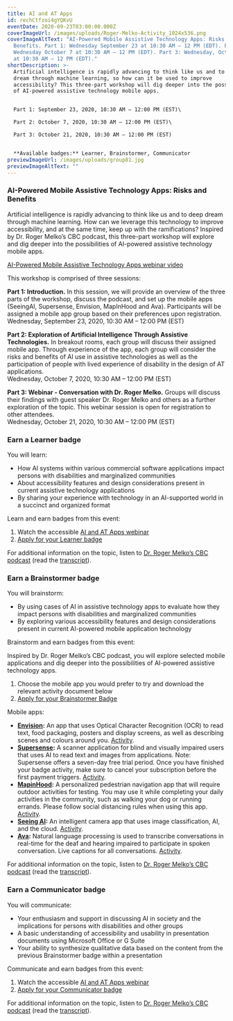 ```yaml
---
title: AI and AT Apps
id: rechCtfzoi4gYQKvU
eventDate: 2020-09-23T03:00:00.000Z
coverImageUrl: /images/uploads/Roger-Melko-Activity_1024x536.png
coverImageAltText: "AI-Powered Mobile Assistive Technology Apps: Risks and
  Benefits. Part 1: Wednesday September 23 at 10:30 AM – 12 PM (EDT). Part 2:
  Wednesday October 7 at 10:30 AM – 12 PM (EDT). Part 3: Wednesday, October 21
  at 10:30 AM – 12 PM (EDT)."
shortDescription: >-
  Artificial intelligence is rapidly advancing to think like us and to deep
  dream through machine learning, so how can it be used to improve
  accessibility? This three-part workshop will dig deeper into the possibilities
  of AI-powered assistive technology mobile apps.


  Part 1: September 23, 2020, 10:30 AM – 12:00 PM (EST)\

  Part 2: October 7, 2020, 10:30 AM – 12:00 PM (EST)\

  Part 3: October 21, 2020, 10:30 AM – 12:00 PM (EST)


  **Available badges:** Learner, Brainstormer, Communicator
previewImageUrl: /images/uploads/group81.jpg
previewImageAltText: ""
---
```

### **AI-Powered Mobile Assistive Technology Apps: Risks and Benefits**

Artificial intelligence is rapidly advancing to think like us and to deep dream through machine learning. How can we leverage this technology to improve accessibility, and at the same time, keep up with the ramifications? Inspired by Dr. Roger Melko’s CBC podcast, this three-part workshop will explore and dig deeper into the possibilities of AI-powered assistive technology mobile apps.

[AI-Powered Mobile Assistive Technology Apps webinar video](https://youtu.be/OGqcg2p_Etg)

This workshop is comprised of three sessions:

**Part 1: Introduction.** In this session, we will provide an overview of the three parts of the workshop, discuss the podcast, and set up the mobile apps (SeeingAI, Supersense, Envision, MapInHood and Ava). Participants will be assigned a mobile app group based on their preferences upon registration.  
Wednesday, September 23, 2020, 10:30 AM – 12:00 PM (EST)

**Part 2: Exploration of Artificial Intelligence Through Assistive Technologies.** In breakout rooms, each group will discuss their assigned mobile app. Through experience of the app, each group will consider the risks and benefits of AI use in assistive technologies as well as the participation of people with lived experience of disability in the design of AT applications.  
Wednesday, October 7, 2020, 10:30 AM – 12:00 PM (EST)

**Part 3: Webinar - Conversation with Dr. Roger Melko.** Groups will discuss their findings with guest speaker Dr. Roger Melko and others as a further exploration of the topic. This webinar session is open for registration to other attendees.  
Wednesday, October 21, 2020, 10:30 AM – 12:00 PM (EST)

### Earn a Learner badge

You will learn:

* How AI systems within various commercial software applications impact persons with disabilities and marginalized communities
* About accessibility features and design considerations present in current assistive technology applications
* By sharing your experience with technology in an AI-supported world in a succinct and organized format

Learn and earn badges from this event:

1. Watch the accessible [AI and AT Apps webinar](https://youtu.be/OGqcg2p_Etg)
2. [Apply for your Learner badge](https://factory.cancred.ca/c/earnablebadge/QHEE2ZaDRaNLJ/apply)

For additional information on the topic, listen to [Dr. Roger Melko’s CBC podcast](https://www.cbc.ca/radio/ideas/machines-that-can-think-real-benefits-the-apocalypse-or-dog-spaghetti-1.5429046) (read the [transcript](https://wecount-cms.inclusivedesign.ca/wp-content/uploads/2021/01/Transcript-CBC-Ideas-Podcast.docx)).

### Earn a Brainstormer badge

You will brainstorm:

* By using cases of AI in assistive technology apps to evaluate how they impact persons with disabilities and marginalized communities
* By exploring various accessibility features and design considerations present in current AI-powered mobile application technology

Brainstorm and earn badges from this event:

Inspired by Dr. Roger Melko’s CBC podcast, you will explore selected mobile applications and dig deeper into the possibilities of AI-powered assistive technology apps.

1. Choose the mobile app you would prefer to try and download the relevant activity document below
2. [Apply for your Brainstormer Badge](https://factory.cancred.ca/c/earnablebadge/QGPO1ZaDRa5F8/apply)

Mobile apps:

* **[Envision](https://www.letsenvision.com/):** An app that uses Optical Character Recognition (OCR) to read text, food packaging, posters and display screens, as well as describing scenes and colours around you. [Activity](https://wecount-cms.inclusivedesign.ca/wp-content/uploads/2021/01/Envision.docx).
* **[Supersense](https://www.supersense.app/):** A scanner application for blind and visually impaired users that uses AI to read text and images from applications. Note: Supersense offers a seven-day free trial period. Once you have finished your badge activity, make sure to cancel your subscription before the first payment triggers. [Activity](https://wecount-cms.inclusivedesign.ca/wp-content/uploads/2021/01/SuperSense.docx).
* **[MapinHood](https://mapinhood.com/):** A personalized pedestrian navigation app that will require outdoor activities for testing. You may use it while completing your daily activities in the community, such as walking your dog or running errands. Please follow social distancing rules when using this app. [Activity](https://wecount-cms.inclusivedesign.ca/wp-content/uploads/2021/01/MapinHood.docx).
* **[Seeing AI](https://www.microsoft.com/en-us/ai/seeing-ai):** An intelligent camera app that uses image classification, AI, and the cloud. [Activity](https://wecount-cms.inclusivedesign.ca/wp-content/uploads/2021/01/Seeing-AI.docx).
* **[Ava](https://www.ava.me/):** Natural language processing is used to transcribe conversations in real-time for the deaf and hearing impaired to participate in spoken conversation. Live captions for all conversations. [Activity](https://wecount-cms.inclusivedesign.ca/wp-content/uploads/2021/01/Ava.docx).

For additional information on the topic, listen to [Dr. Roger Melko’s CBC podcast](https://www.cbc.ca/radio/ideas/machines-that-can-think-real-benefits-the-apocalypse-or-dog-spaghetti-1.5429046) (read the [transcript](https://wecount-cms.inclusivedesign.ca/wp-content/uploads/2021/01/Transcript-CBC-Ideas-Podcast.docx)).

### Earn a Communicator badge

You will communicate:

* Your enthusiasm and support in discussing AI in society and the implications for persons with disabilities and other groups
* A basic understanding of accessibility and usability in presentation documents using Microsoft Office or G Suite
* Your ability to synthesize qualitative data based on the content from the previous Brainstormer badge within a presentation

Communicate and earn badges from this event:

1. Watch the accessible [AI and AT Apps webinar](https://youtu.be/OGqcg2p_Etg)
2. [Apply for your Communicator badge](https://factory.cancred.ca/c/earnablebadge/QGPPISaDRa5HL/apply)

For additional information on the topic, listen to [Dr. Roger Melko’s CBC podcast](https://www.cbc.ca/radio/ideas/machines-that-can-think-real-benefits-the-apocalypse-or-dog-spaghetti-1.5429046) (read the [transcript](https://wecount-cms.inclusivedesign.ca/wp-content/uploads/2021/01/Transcript-CBC-Ideas-Podcast.docx)).
